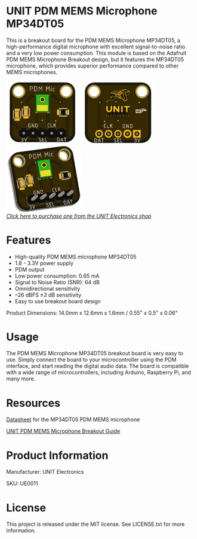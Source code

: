 # UNIT PDM MEMS Microphone MP34DT05

This is a breakout board for the PDM MEMS Microphone MP34DT05, a high-performance digital microphone with excellent signal-to-noise ratio and a very low power consumption. This module is based on the Adafruit PDM MEMS Microphone Breakout design, but it features the MP34DT05 microphone, which provides superior 
performance compared to other MEMS microphones.

<a href="https://uelectronics.com/"><img src="Hardware/Front.png?raw=false" width="200px" href="https://uelectronics.com/"><img src="Hardware/Back.png?raw=false" width="200px" href="https://uelectronics.com/"><img src="Hardware/MIC.png?raw=false" width="200px"><br/>
*Click here to purchase one from the UNIT Electronics shop*</a>


# Features
* High-quality PDM MEMS microphone MP34DT05
* 1.8 - 3.3V power supply
* PDM output
* Low power consumption: 0.65 mA
* Signal to Noise Ratio (SNR): 64 dB 
* Omnidirectional sensitivity
* –26 dBFS ±3 dB sensitivity
* Easy to use breakout board design

Product Dimensions: 14.0mm x 12.6mm x 1.6mm / 0.55" x 0.5" x 0.06"

# Usage
The PDM MEMS Microphone MP34DT05 breakout board is very easy to use. Simply connect the board to your microcontroller using the PDM interface, and start reading the digital audio data. The board is compatible with a wide range of microcontrollers, including Arduino, Raspberry Pi, and many more.

# Resources
[Datasheet](https://www.st.com/resource/en/datasheet/mp34dt05-a.pdf) for the MP34DT05 PDM MEMS microphone

[UNIT PDM MEMS Microphone Breakout Guide](https://github.com/UNIT-Electronics/UNIT-PDM-MEMS-Microphone-Breakout-Guide-UF2#readme)

# Product Information

Manufacturer: UNIT Electronics

SKU: UE0011

# License
This project is released under the MIT license. See LICENSE.txt for more information.
